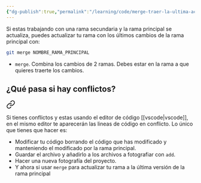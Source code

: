 ```yaml
---
{"dg-publish":true,"permalink":"/learning/code/merge-traer-la-ultima-actualizacion-de-la-rama-principal-a-una-rama-secundaria-en-git/","created":"2024-03-27T20:22","updated":"2024-03-27T20:37"}
---
```


Si estas trabajando con una rama secundaria y la rama principal se actualiza, puedes actualizar tu rama con los últimos cambios de la rama principal con:
```bash
git merge NOMBRE_RAMA_PRINCIPAL
```
- `merge`. Combina los cambios de 2 ramas. Debes estar en la rama a que quieres traerte los cambios.

## ¿Qué pasa si hay conflictos?

<div class="transclusion internal-embed is-loaded"><a class="markdown-embed-link" href="/learning/code/resolver-conflictos-en-git/" aria-label="Open link"><svg xmlns="http://www.w3.org/2000/svg" width="24" height="24" viewBox="0 0 24 24" fill="none" stroke="currentColor" stroke-width="2" stroke-linecap="round" stroke-linejoin="round" class="svg-icon lucide-link"><path d="M10 13a5 5 0 0 0 7.54.54l3-3a5 5 0 0 0-7.07-7.07l-1.72 1.71"></path><path d="M14 11a5 5 0 0 0-7.54-.54l-3 3a5 5 0 0 0 7.07 7.07l1.71-1.71"></path></svg></a><div class="markdown-embed">




Si tienes conflictos y estas usando el editor de código [[vscode\|vscode]], en el mismo editor te aparecerán las lineas de código en conflicto. Lo único que tienes que hacer es:
- Modificar tu código borrando el código que has modificado y manteniendo el modificado por la rama principal.
- Guardar el archivo y añadirlo a los archivos a fotografiar con `add`.
- Hacer una nueva fotografía del proyecto.
- Y ahora si usar `merge` para actualizar tu rama a la última versión de la rama principal

</div></div>
